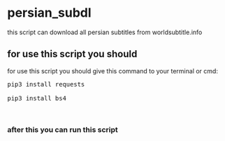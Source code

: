 # persian_subdl
this script can download all persian subtitles from  worldsubtitle.info
<h2>
  for use this script you should
</h2>
for use this script you should give this command to your terminal or cmd:
<br>
<pre>
pip3 install requests<br>
pip3 install bs4
</pre>
<br>
<h3>after this you can run this script
</h3>
